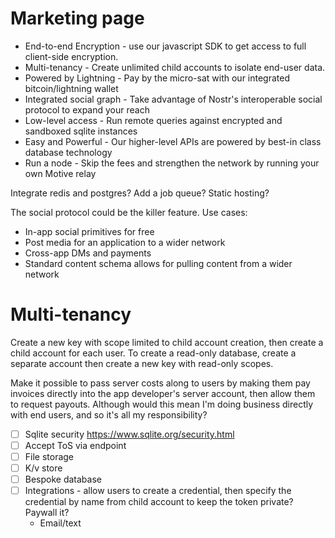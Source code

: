 # Marketing page

- End-to-end Encryption - use our javascript SDK to get access to full client-side encryption.
- Multi-tenancy - Create unlimited child accounts to isolate end-user data.
- Powered by Lightning - Pay by the micro-sat with our integrated bitcoin/lightning wallet
- Integrated social graph - Take advantage of Nostr's interoperable social protocol to expand your reach
- Low-level access - Run remote queries against encrypted and sandboxed sqlite instances
- Easy and Powerful - Our higher-level APIs are powered by best-in class database technology
- Run a node - Skip the fees and strengthen the network by running your own Motive relay

Integrate redis and postgres? Add a job queue? Static hosting?

The social protocol could be the killer feature. Use cases:

- In-app social primitives for free
- Post media for an application to a wider network
- Cross-app DMs and payments
- Standard content schema allows for pulling content from a wider network

# Multi-tenancy

Create a new key with scope limited to child account creation, then create a child account for each user. To create a read-only database, create a separate account then create a new key with read-only scopes.

Make it possible to pass server costs along to users by making them pay invoices directly into the app developer's server account, then allow them to request payouts. Although would this mean I'm doing business directly with end users, and so it's all my responsibility?

- [ ] Sqlite security https://www.sqlite.org/security.html
- [ ] Accept ToS via endpoint
- [ ] File storage
- [ ] K/v store
- [ ] Bespoke database
- [ ] Integrations - allow users to create a credential, then specify the credential by name from child account to keep the token private? Paywall it?
  - Email/text
